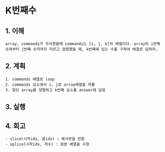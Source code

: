 # K번째수

## 1. 이해
    array, commands가 주어졌을때 commands는 [i, j, k]의 배열이다. array의 i번째 숫짜부터 j번째 숫자까지 자르고 정렬했을 때, k번째에 있는 수를 구하여 배열로 답하라.

## 2. 계획
    1. commands 배열로 loop
    2. commands 요소에서 i, j로 array배열을 자름
    3. 잘린 array를 정렬하고 k번째 요소를 answer에 담음

## 3. 실행

## 4. 회고
    - slice(시작idx, 끝idx) : 복사본을 반환
    - splice(시작idx, 개수) : 원본 배열을 수정